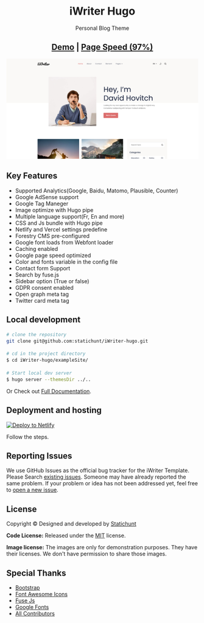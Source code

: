 
<h1 align=center>iWriter Hugo </h1>
<p align=center>Personal Blog Theme </p>

<h2 align="center"><a target="_blank" href="https://demo.statichunt.com/iwriter-hugo/" rel="nofollow">Demo</a> | <a  target="_blank" href="https://pagespeed.web.dev/report?url=https%3A%2F%2Fdemo.statichunt.com%2Fiwriter-hugo%2F&form_factor=desktop">Page Speed (97%)</a> </h2>

![iWriter](images/screenshot.jpg)


## Key Features

- Supported Analytics(Google, Baidu, Matomo, Plausible, Counter)
- Google AdSense support
- Google Tag Maneger
- Image optimize with Hugo pipe
- Multiple language support(Fr, En and more)
- CSS and Js bundle with Hugo pipe
- Netlify and Vercel settings predefine
- Forestry CMS pre-configured
- Google font loads from Webfont loader
- Caching enabled
- Google page speed optimized
- Color and fonts variable in the config file
- Contact form Support
- Search by fuse.js
- Sidebar option (True or false)
- GDPR consent enabled
- Open graph meta tag
- Twitter card meta tag

## Local development

```bash
# clone the repository
git clone git@github.com:statichunt/iWriter-hugo.git

# cd in the project directory
$ cd iWriter-hugo/exampleSite/

# Start local dev server
$ hugo server --themesDir ../..
```

Or Check out [Full Documentation](https://docs.gethugothemes.com/iWriter/?ref=github).


## Deployment and hosting

[![Deploy to
Netlify](https://www.netlify.com/img/deploy/button.svg)](https://app.netlify.com/start/deploy?repository=https://github.com/statichunt/iWriter-hugo)

Follow the steps.


<!-- reporting issue -->
## Reporting Issues

We use GitHub Issues as the official bug tracker for the iWriter Template. Please Search [existing
issues](https://github.com/statichunt/iWriter-hugo/issues). Someone may have already reported the same problem.
If your problem or idea has not been addressed yet, feel free to [open a new
issue](https://github.com/statichunt/iWriter-hugo/issues).

<!-- ## iWriter hugo theme Powered Websites

View all the websites powered by the iWriter Hugo theme [here](https://github.com/statichunt/iWriter-hugo/wiki/All-iWriter-Hugo-Powered-Websites). Want to submit your website powered by the iWriter Hugo theme? You can submit it [here](https://github.com/statichunt/iWriter-hugo/discussions/2). -->

<!-- licence -->
## License

Copyright &copy; Designed and developed by [Statichunt](https://statichunt.com)

**Code License:** Released under the [MIT](https://github.com/statichunt/iWriter-hugo/blob/master/LICENSE) license.

**Image license:** The images are only for demonstration purposes. They have their licenses. We don't have permission to
share those images.

<!-- resources -->
## Special Thanks

- [Bootstrap](https://getbootstrap.com)
- [Font Awesome Icons](https://fontawesome.com)
- [Fuse Js](https://fusejs.io)
- [Google Fonts](https://fonts.google.com/)
- [All Contributors](https://github.com/statichunt/iWriter-hugo/graphs/contributors)
